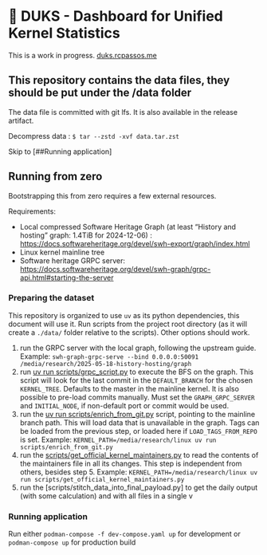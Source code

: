 # 🦆 DUKS - Dashboard for Unified Kernel Statistics

This is a work in progress.
[duks.rcpassos.me](https://duks.rcpassos.me)


## This repository contains the data files, they should be put under the /data folder
The data file is committed with git lfs.
It is also available in the release artifact.

Decompress data :
`$ tar --zstd -xvf data.tar.zst`

Skip to [##Running application]

## Running from zero

Bootstrapping this from zero requires a few external resources.

Requirements:

- Local compressed Software Heritage Graph (at least “History and hosting” graph: 1.4TiB for 2024-12-06) : <https://docs.softwareheritage.org/devel/swh-export/graph/index.html>
- Linux kernel mainline tree
- Software heritage GRPC server: <https://docs.softwareheritage.org/devel/swh-graph/grpc-api.html#starting-the-server>

### Preparing the dataset

This repository is organized to use `uv` as its python dependencies, this document will use it.
Run scripts from the project root directory (as it will create a `./data/` folder relative to the scripts).
Other options should work.

1. run the GRPC server with the local graph, following the upstream guide.
  Example: `swh-graph-grpc-serve --bind 0.0.0.0:50091 /media/research/2025-05-18-history-hosting/graph`
2. run [uv run scripts/grpc_script.py](scripts/grpc_script.py) to execute the BFS on the graph.
 This script will look for the last commit in the `DEFAULT_BRANCH` for the chosen `KERNEL_TREE`. Defaults to the master in the mainline kernel. It is also possible to pre-load commits manually.
Must set the `GRAPH_GRPC_SERVER` and `INITIAL_NODE`, if non-default port or commit would be used.
3. run the [uv run scripts/enrich_from_git.py](scripts/enrich_from_git.py) script, pointing to the mainline branch path. This will load data that is unavailable in the graph. Tags can be loaded from the previous step, or loaded here if `LOAD_TAGS_FROM_REPO` is set.
 Example: `KERNEL_PATH=/media/research/linux uv run scripts/enrich_from_git.py`
4. run the [scripts/get_official_kernel_maintainers.py](scripts/get_official_kernel_maintainers.py) to read the contents of the maintainers file in all its changes. This step is independent from others, besides step 5.
  Example: `KERNEL_PATH=/media/research/linux uv run scripts/get_official_kernel_maintainers.py`
5. run the [scripts/stitch_data_into_final_payload.py] to get the daily output (with some calculation) and with all files in a single v

### Running application

Run either `podman-compose -f dev-compose.yaml up` for development or `podman-compose up` for production build
